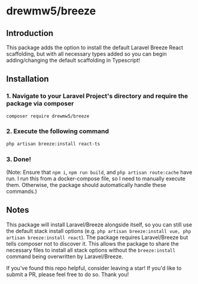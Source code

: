 # drewmw5/breeze

## Introduction

This package adds the option to install the default Laravel Breeze React scaffolding, but with all necessary types added so you can begin adding/changing the default scaffolding in Typescript!

## Installation

### 1. Navigate to your Laravel Project's directory and require the package via composer

```bash
composer require drewmw5/breeze
```

### 2. Execute the following command

```bash
php artisan breeze:install react-ts
```

### 3. Done!

(Note: Ensure that `npm i`, `npm run build`, and `php artisan route:cache` have run. I run this from a docker-compose file, so I need to manually execute them. Otherwise, the package should automatically handle these commands.)

## Notes

This package will install Laravel/Breeze alongside itself, so you can still use the default stack install options (e.g. `php artisan breeze:install vue, php artisan breeze:install react`). The package requires Laravel/Breeze but tells composer not to discover it. This allows the package to share the necessary files to install all stack options without the `breeze:install` command being overwritten by Laravel/Breeze. 

If you've found this repo helpful, consider leaving a star! If you'd like to submit a PR, please feel free to do so. Thank you!
